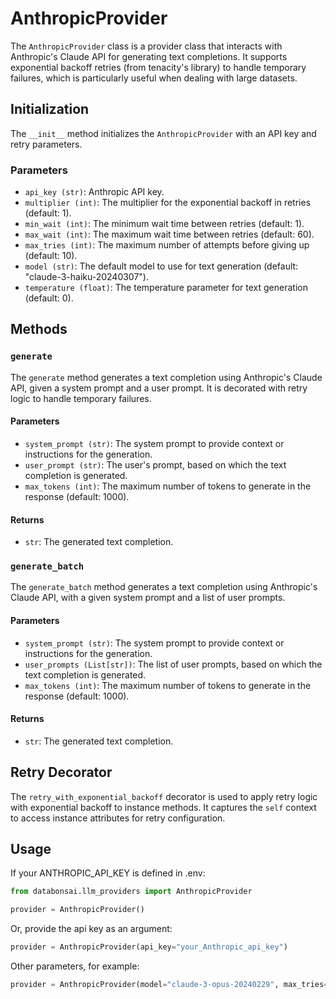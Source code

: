 # AnthropicProvider

The `AnthropicProvider` class is a provider class that interacts with
Anthropic's Claude API for generating text completions. It supports exponential
backoff retries (from tenacity's library) to handle temporary failures, which is
particularly useful when dealing with large datasets.

## Initialization

The `__init__` method initializes the `AnthropicProvider` with an API key and
retry parameters.

### Parameters

-   `api_key (str)`: Anthropic API key.
-   `multiplier (int)`: The multiplier for the exponential backoff in retries
    (default: 1).
-   `min_wait (int)`: The minimum wait time between retries (default: 1).
-   `max_wait (int)`: The maximum wait time between retries (default: 60).
-   `max_tries (int)`: The maximum number of attempts before giving up (default:
    10).
-   `model (str)`: The default model to use for text generation (default:
    "claude-3-haiku-20240307").
-   `temperature (float)`: The temperature parameter for text generation
    (default: 0).

## Methods

### `generate`

The `generate` method generates a text completion using Anthropic's Claude API,
given a system prompt and a user prompt. It is decorated with retry logic to
handle temporary failures.

#### Parameters

-   `system_prompt (str)`: The system prompt to provide context or instructions
    for the generation.
-   `user_prompt (str)`: The user's prompt, based on which the text completion
    is generated.
-   `max_tokens (int)`: The maximum number of tokens to generate in the response
    (default: 1000).

#### Returns

-   `str`: The generated text completion.

### `generate_batch`

The `generate_batch` method generates a text completion using Anthropic's Claude
API, with a given system prompt and a list of user prompts.

#### Parameters

-   `system_prompt (str)`: The system prompt to provide context or instructions
    for the generation.
-   `user_prompts (List[str])`: The list of user prompts, based on which the
    text completion is generated.
-   `max_tokens (int)`: The maximum number of tokens to generate in the response
    (default: 1000).

#### Returns

-   `str`: The generated text completion.

## Retry Decorator

The `retry_with_exponential_backoff` decorator is used to apply retry logic with
exponential backoff to instance methods. It captures the `self` context to
access instance attributes for retry configuration.

## Usage

If your ANTHROPIC_API_KEY is defined in .env:

```python
from databonsai.llm_providers import AnthropicProvider

provider = AnthropicProvider()
```

Or, provide the api key as an argument:

```python
provider = AnthropicProvider(api_key="your_Anthropic_api_key")
```

Other parameters, for example:

```python
provider = AnthropicProvider(model="claude-3-opus-20240229", max_tries=5, max_wait=120)
```
